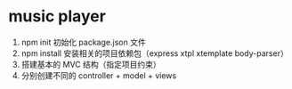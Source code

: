 # music player

1. npm init 初始化 package.json 文件
2. npm install 安装相关的项目依赖包（express xtpl xtemplate body-parser）
3. 搭建基本的 MVC 结构（指定项目约束）
4. 分别创建不同的 controller + model + views